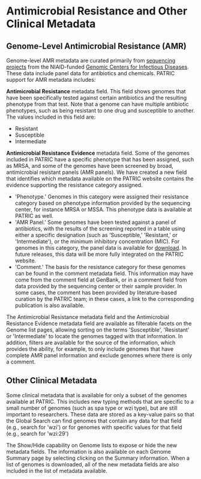 # Antimicrobial Resistance and Other Clinical Metadata


## Genome-Level Antimicrobial Resistance (AMR)

Genome-level AMR metadata are curated primarily from [sequencing
projects](http://enews.patricbrc.org/niaid-antimicrobial-resistance-sequencing-projects/)
from the NIAID-funded [Genomic Centers for Infectious
Diseases](http://enews.patricbrc.org/niaid-genome-sequencing/). These
data include panel data for antibiotics and chemicals. PATRIC support
for AMR metadata includes:

**Antimicrobial Resistance** metadata field. This field shows genomes
that have been specifically tested against certain antibiotics and the
resulting phenotype from that test. Note that a genome can have multiple
antibiotic phenotypes, such as being resistant to one drug and
susceptible to another. The values included in this field are:

- Resistant
- Susceptible
- Intermediate

**Antimicrobial Resistance Evidence** metadata field. Some of the
genomes included in PATRIC have a specific phenotype that has been
assigned, such as MRSA, and some of the genomes have been screened by
broad, antimicrobial resistant panels (AMR panels). We have created a
new field that identifies which metadata available on the PATRIC website
contains the evidence supporting the resistance category assigned.

-   'Phenotype.' Genomes in this category were assigned their resistance
    category based on phenotype information provided by the sequencing
    center, for instance MRSA or MSSA. This phenotype data is available
    at PATRIC as well.
-   'AMR Panel.' Some genomes have been tested against a panel of
    antibiotics, with the results of the screening reported in a table
    using either a specific designation (such as 'Susceptible,'
    'Resistant,' or 'Intermediate'), or the minimum inhibitory
    concentration (MIC). For genomes in this category, the panel data is
    available for
    [download](ftp://ftp.patricbrc.org/BRC_Mirrors/AMR/PATRIC_genomes_AMR_Dec2014.xlsx).
    In future releases, this data will be more fully integrated on the
    PATRIC website.
-   'Comment.' The basis for the resistance category for these genomes
    can be found in the comment metadata field. This information may
    have come from the comment field at GenBank, or in a comment field
    from data provided by the sequencing center or their sample
    provider. In some cases, the comment has been provided by
    literature-based curation by the PATRIC team; in these cases, a link
    to the corresponding publication is also available.

The Antimicrobial Resistance metadata field and the Antimicrobial
Resistance Evidence metadata field are available as filterable facets on
the Genome list pages, allowing sorting on the terms 'Susceptible',
'Resistant' or 'Intermediate' to locate the genomes tagged with that
information. In addition, filters are available for the source of the
information, which provides the ability, for example, to only include
genomes that have complete AMR panel information and exclude genomes
where there is only a comment.

## Other Clinical Metadata

Some clinical metadata that is available for only a subset of the
genomes available at PATRIC. This includes new typing methods that are
specific to a small number of genomes (such as spa type or wzi type),
but are still important to researchers. These data are stored as a
key-value pairs so that the Global Search can find genomes that contain
any data for that field (e.g., search for 'wzi') or for genomes with
specific values for that field (e.g., search for 'wzi:29')

The Show/Hide capability on Genome lists to expose or hide the new
metadata fields. The information is also available on each Genome
Summary page by selecting clicking on the Summary information. When a
list of genomes is downloaded, all of the new metadata fields are also
included in the list of metadata available.

